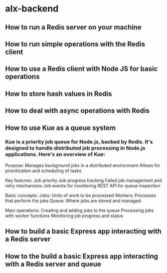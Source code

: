 # alx-backend

## How to run a Redis server on your machine
## How to run simple operations with the Redis client
## How to use a Redis client with Node JS for basic operations
## How to store hash values in Redis
## How to deal with async operations with Redis
## How to use Kue as a queue system
### Kue is a priority job queue for Node.js, backed by Redis. It's designed to handle distributed job processing in Node.js applications. Here's an overview of Kue:

Purpose:
Manages background jobs in a distributed environment
Allows for prioritization and scheduling of tasks


Key features:
Job priority
Job progress tracking
Failed job management and retry mechanisms
Job events for monitoring
REST API for queue inspection


Basic concepts:
Jobs: Units of work to be processed
Workers: Processes that perform the jobs
Queue: Where jobs are stored and managed


Main operations:
Creating and adding jobs to the queue
Processing jobs with worker functions
Monitoring job progress and status

## How to build a basic Express app interacting with a Redis server
## How to the build a basic Express app interacting with a Redis server and queue
